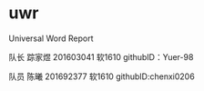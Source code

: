 # uwr
Universal Word Report

队长  踪家煜 201603041  软1610  githubID：Yuer-98

队员  陈曦   201692377  软1610   githubID:chenxi0206
